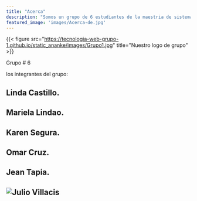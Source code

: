 ```yaml
---
title: "Acerca"
description: "Somos un grupo de 6 estudiantes de la maestria de sistemas de información gerencial y estamos probando hugo y el tema ANANKE."
featured_image: 'images/Acerca-de.jpg'
---
```

{{< figure src="https://tecnologia-web-grupo-1.github.io/static_ananke/images/Grupo1.jpg" title="Nuestro logo de grupo" >}}

Grupo # 6

los integrantes del grupo:

## Linda Castillo.
## Mariela Lindao.
## Karen Segura.
## Omar Cruz.
## Jean Tapia.
## ![Julio Villacis](/images/Julio-Villacis.png)
